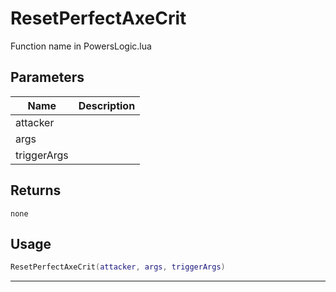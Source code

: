 # ResetPerfectAxeCrit

Function name in PowersLogic.lua

## Parameters

| Name        | Description |
| ----------- | ----------- |
| attacker    |             |
| args        |             |
| triggerArgs |             |

## Returns

`none`

## Usage

```lua
ResetPerfectAxeCrit(attacker, args, triggerArgs)
```

---
